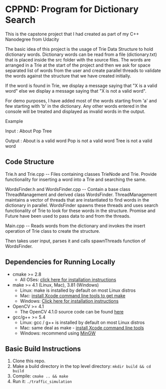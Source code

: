 # CPPND: Program for Dictionary Search

This is the capstone project that I had created as part of my C++ Nanodegree from Udacity

The basic idea of this project is the usage of Trie Data Structure to
hold dictionary words. Dictionary words can be read from a file
(dictionary.txt) that is placed inside the src folder with the source
files. The words are arranged in a Trie at the start of the project and
then we ask for space separated list of words from the user and create
parallel threads to validate the words against the structure that we
have created initially.

If the word is found in Trie, we display a message saying that "X is a
valid word" else we display a message saying that "X is not a valid
word".

For demo purposes, I have added most of the words starting from 'a' and
few starting with 'b' in the dictionary. Any other words entered in the
console will be treated and displayed as invalid words in the output.

Example

Input : About Pop Tree

Output : About is a valid word
	   Pop is not a valid word
	   Tree is not a valid word

## Code Structure
Trie.h and Trie.cpp -- Files containing classes TrieNode and Trie.
Provide functionality for inserting a word into a Trie and searching the
same.

WordsFinder.h and WordsFinder.cpp -- Contain a base class
ThreadManagement and derived class WordsFinder. ThreadManagement
maintains a vector of threads that are instantiated to find words in the
dictionary in parallel. WordsFinder spawns these threads and uses search
functionality of Trie to look for these words in the structure. Promise
and Future have been used to pass data to and from the threads.

Main.cpp -- Reads words from the dictionary and invokes the insert
operation of Trie class to create the structure.

Then takes user input, parses it and calls spawnThreads function of
WordsFinder.

## Dependencies for Running Locally
* cmake >= 2.8
  * All OSes: [click here for installation instructions](https://cmake.org/install/)
* make >= 4.1 (Linux, Mac), 3.81 (Windows)
  * Linux: make is installed by default on most Linux distros
  * Mac: [install Xcode command line tools to get make](https://developer.apple.com/xcode/features/)
  * Windows: [Click here for installation instructions](http://gnuwin32.sourceforge.net/packages/make.htm)
* OpenCV >= 4.1
  * The OpenCV 4.1.0 source code can be found [here](https://github.com/opencv/opencv/tree/4.1.0)
* gcc/g++ >= 5.4
  * Linux: gcc / g++ is installed by default on most Linux distros
  * Mac: same deal as make - [install Xcode command line tools](https://developer.apple.com/xcode/features/)
  * Windows: recommend using [MinGW](http://www.mingw.org/)

## Basic Build Instructions

1. Clone this repo.
2. Make a build directory in the top level directory: `mkdir build && cd build`
3. Compile: `cmake .. && make`
4. Run it: `./traffic_simulation`
